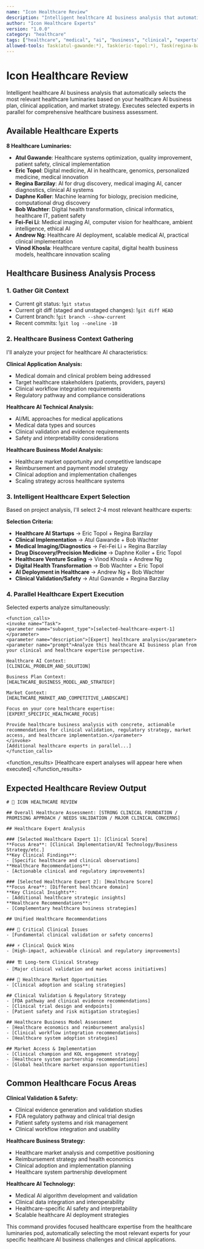 ```yaml
---
name: "Icon Healthcare Review"
description: "Intelligent healthcare AI business analysis that automatically selects the most relevant healthcare luminaries for your healthcare AI business plans and clinical applications"
author: "Icon Healthcare Experts"
version: "1.0.0"
category: "healthcare"
tags: ["healthcare", "medical", "ai", "business", "clinical", "experts"]
allowed-tools: Task(atul-gawande:*), Task(eric-topol:*), Task(regina-barzilay:*), Task(daphne-koller:*), Task(bob-wachter:*), Task(fei-fei-li-healthcare:*), Task(andrew-ng-healthcare:*), Task(vinod-khosla:*), Read, Glob, Grep
---
```


# Icon Healthcare Review

Intelligent healthcare AI business analysis that automatically selects the most relevant healthcare luminaries based on your healthcare AI business plan, clinical application, and market strategy. Executes selected experts in parallel for comprehensive healthcare business assessment.

## Available Healthcare Experts

**8 Healthcare Luminaries:**
- **Atul Gawande**: Healthcare systems optimization, quality improvement, patient safety, clinical implementation
- **Eric Topol**: Digital medicine, AI in healthcare, genomics, personalized medicine, medical innovation
- **Regina Barzilay**: AI for drug discovery, medical imaging AI, cancer diagnostics, clinical AI systems
- **Daphne Koller**: Machine learning for biology, precision medicine, computational drug discovery
- **Bob Wachter**: Digital health transformation, clinical informatics, healthcare IT, patient safety
- **Fei-Fei Li**: Medical imaging AI, computer vision for healthcare, ambient intelligence, ethical AI
- **Andrew Ng**: Healthcare AI deployment, scalable medical AI, practical clinical implementation
- **Vinod Khosla**: Healthcare venture capital, digital health business models, healthcare innovation scaling

## Healthcare Business Analysis Process

### 1. **Gather Git Context**
- Current git status: !`git status`
- Current git diff (staged and unstaged changes): !`git diff HEAD`
- Current branch: !`git branch --show-current`
- Recent commits: !`git log --oneline -10`

### 2. **Healthcare Business Context Gathering**

I'll analyze your project for healthcare AI characteristics:

**Clinical Application Analysis:**
- Medical domain and clinical problem being addressed
- Target healthcare stakeholders (patients, providers, payers)
- Clinical workflow integration requirements
- Regulatory pathway and compliance considerations

**Healthcare AI Technical Analysis:**
- AI/ML approaches for medical applications
- Medical data types and sources
- Clinical validation and evidence requirements
- Safety and interpretability considerations

**Healthcare Business Model Analysis:**
- Healthcare market opportunity and competitive landscape
- Reimbursement and payment model strategy
- Clinical adoption and implementation challenges
- Scaling strategy across healthcare systems

### 3. **Intelligent Healthcare Expert Selection**

Based on project analysis, I'll select 2-4 most relevant healthcare experts:

**Selection Criteria:**
- **Healthcare AI Startups** → Eric Topol + Regina Barzilay
- **Clinical Implementation** → Atul Gawande + Bob Wachter
- **Medical Imaging/Diagnostics** → Fei-Fei Li + Regina Barzilay
- **Drug Discovery/Precision Medicine** → Daphne Koller + Eric Topol
- **Healthcare Venture Scaling** → Vinod Khosla + Andrew Ng
- **Digital Health Transformation** → Bob Wachter + Eric Topol
- **AI Deployment in Healthcare** → Andrew Ng + Bob Wachter
- **Clinical Validation/Safety** → Atul Gawande + Regina Barzilay

### 4. **Parallel Healthcare Expert Execution**

Selected experts analyze simultaneously:

```
<function_calls>
<invoke name="Task">
<parameter name="subagent_type">[selected-healthcare-expert-1]</parameter>
<parameter name="description">[Expert] healthcare analysis</parameter>
<parameter name="prompt">Analyze this healthcare AI business plan from your clinical and healthcare expertise perspective.

Healthcare AI Context:
[CLINICAL_PROBLEM_AND_SOLUTION]

Business Plan Context:
[HEALTHCARE_BUSINESS_MODEL_AND_STRATEGY]

Market Context:
[HEALTHCARE_MARKET_AND_COMPETITIVE_LANDSCAPE]

Focus on your core healthcare expertise:
[EXPERT_SPECIFIC_HEALTHCARE_FOCUS]

Provide healthcare business analysis with concrete, actionable recommendations for clinical validation, regulatory strategy, market access, and healthcare implementation.</parameter>
</invoke>
[Additional healthcare experts in parallel...]
</function_calls>
```

<function_results>
[Healthcare expert analyses will appear here when executed]
</function_results>

## Expected Healthcare Review Output

```
# 🏥 ICON HEALTHCARE REVIEW

## Overall Healthcare Assessment: [STRONG CLINICAL FOUNDATION / PROMISING APPROACH / NEEDS VALIDATION / MAJOR CLINICAL CONCERNS]

## Healthcare Expert Analysis

### [Selected Healthcare Expert 1]: [Clinical Score]
**Focus Area**: [Clinical Implementation/AI Technology/Business Strategy/etc.]
**Key Clinical Findings**:
- [Specific healthcare and clinical observations]
**Healthcare Recommendations**:
- [Actionable clinical and regulatory improvements]

### [Selected Healthcare Expert 2]: [Healthcare Score]
**Focus Area**: [Different healthcare domain]
**Key Clinical Insights**:
- [Additional healthcare strategic insights]
**Healthcare Recommendations**:
- [Complementary healthcare business strategies]

## Unified Healthcare Recommendations

### 🚨 Critical Clinical Issues
- [Fundamental clinical validation or safety concerns]

### ⚡ Clinical Quick Wins
- [High-impact, achievable clinical and regulatory improvements]

### 🏗️ Long-term Clinical Strategy
- [Major clinical validation and market access initiatives]

### 💊 Healthcare Market Opportunities
- [Clinical adoption and scaling strategies]

## Clinical Validation & Regulatory Strategy
- [FDA pathway and clinical evidence recommendations]
- [Clinical trial design and endpoints]
- [Patient safety and risk mitigation strategies]

## Healthcare Business Model Assessment
- [Healthcare economics and reimbursement analysis]
- [Clinical workflow integration recommendations]
- [Healthcare system adoption strategies]

## Market Access & Implementation
- [Clinical champion and KOL engagement strategy]
- [Healthcare system partnership recommendations]
- [Global healthcare market expansion opportunities]
```

## Common Healthcare Focus Areas

**Clinical Validation & Safety:**
- Clinical evidence generation and validation studies
- FDA regulatory pathway and clinical trial design
- Patient safety systems and risk management
- Clinical workflow integration and usability

**Healthcare Business Strategy:**
- Healthcare market analysis and competitive positioning
- Reimbursement strategy and health economics
- Clinical adoption and implementation planning
- Healthcare system partnership development

**Healthcare AI Technology:**
- Medical AI algorithm development and validation
- Clinical data integration and interoperability
- Healthcare-specific AI safety and interpretability
- Scalable healthcare AI deployment strategies

This command provides focused healthcare expertise from the healthcare luminaries pod, automatically selecting the most relevant experts for your specific healthcare AI business challenges and clinical applications.